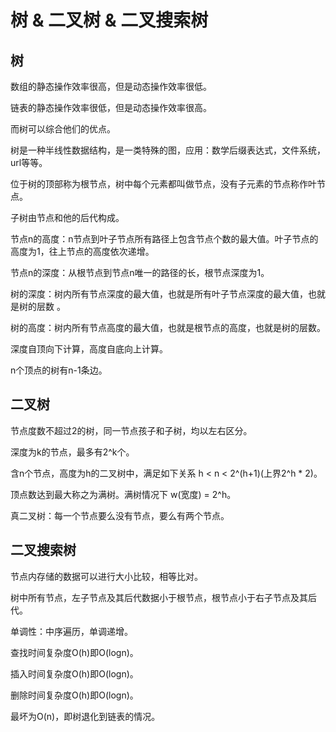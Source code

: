 # 树 & 二叉树 & 二叉搜索树

## 树

数组的静态操作效率很高，但是动态操作效率很低。

链表的静态操作效率很低，但是动态操作效率很高。

而树可以综合他们的优点。

树是一种半线性数据结构，是一类特殊的图，应用：数学后缀表达式，文件系统，url等等。

位于树的顶部称为根节点，树中每个元素都叫做节点，没有子元素的节点称作叶节点。

子树由节点和他的后代构成。

节点n的高度：n节点到叶子节点所有路径上包含节点个数的最大值。叶子节点的高度为1，往上节点的高度依次递增。

节点n的深度：从根节点到节点n唯一的路径的长，根节点深度为1。

树的深度：树内所有节点深度的最大值，也就是所有叶子节点深度的最大值，也就是树的层数 。

树的高度：树内所有节点高度的最大值，也就是根节点的高度，也就是树的层数。

深度自顶向下计算，高度自底向上计算。

n个顶点的树有n-1条边。

## 二叉树

节点度数不超过2的树，同一节点孩子和子树，均以左右区分。

深度为k的节点，最多有2^k个。

含n个节点，高度为h的二叉树中，满足如下关系 h < n < 2^(h+1)(上界2^h * 2)。

顶点数达到最大称之为满树。满树情况下 w(宽度) = 2^h。

真二叉树：每一个节点要么没有节点，要么有两个节点。

## 二叉搜索树

节点内存储的数据可以进行大小比较，相等比对。

树中所有节点，左子节点及其后代数据小于根节点，根节点小于右子节点及其后代。

单调性：中序遍历，单调递增。

查找时间复杂度O(h)即O(logn)。

插入时间复杂度O(h)即O(logn)。

删除时间复杂度O(h)即O(logn)。

最坏为O(n)，即树退化到链表的情况。
